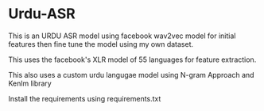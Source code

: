 # Urdu-ASR
This is an URDU ASR model using facebook wav2vec model for initial features then fine tune the model using my own dataset.

This uses the facebook's XLR model of 55 languages for feature extraction.

This also uses a custom urdu langugae model using N-gram Approach and Kenlm library

Install the requirements using requirements.txt



